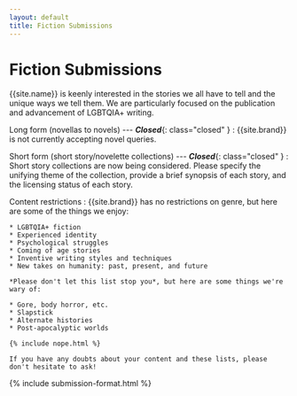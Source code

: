 ```yaml
---
layout: default
title: Fiction Submissions
---
```


# Fiction Submissions

{{site.name}} is keenly interested in the stories we all have to tell and the unique ways we tell them. We are particularly focused on the publication and advancement of LGBTQIA+ writing.

Long form (novellas to novels) --- ***Closed***{: class="closed" }
:   {{site.brand}} is not currently accepting novel queries.

Short form (short story/novelette collections) --- ***Closed***{: class="closed" }
:   Short story collections are now being considered. Please specify the unifying theme of the collection, provide a brief synopsis of each story, and the licensing status of each story.

Content restrictions
:   {{site.brand}} has no restrictions on genre, but here are some of the things we enjoy:

    * LGBTQIA+ fiction
    * Experienced identity
    * Psychological struggles
    * Coming of age stories
    * Inventive writing styles and techniques
    * New takes on humanity: past, present, and future

    *Please don't let this list stop you*, but here are some things we're wary of:

    * Gore, body horror, etc.
    * Slapstick
    * Alternate histories
    * Post-apocalyptic worlds

    {% include nope.html %}

    If you have any doubts about your content and these lists, please don't hesitate to ask!

{% include submission-format.html %}
